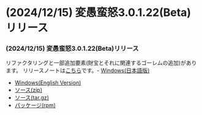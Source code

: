 # (2024/12/15) 変愚蛮怒3.0.1.22(Beta)リリース

### (2024/12/15) 変愚蛮怒3.0.1.22(Beta)リリース
リファクタリングと一部追加要素(財宝とそれに関連するゴーレムの追加)があります。
リリースノートは[こちら](https://github.com/hengband/hengband/releases/tag/3.0.1.22-Beta)です。- [Windows(日本語版)](https://github.com/hengband/hengband/releases/download/3.0.1.22-Beta/Hengband-3.0.1.22-Beta-jp.zip)
- [Windows(English Version)](https://github.com/hengband/hengband/releases/download/3.0.1.22-Beta/Hengband-3.0.1.22-Beta-en.zip)
- [ソース(zip)](https://github.com/hengband/hengband/archive/refs/tags/3.0.1.22-Beta.zip)
- [ソース(tar.gz)](https://github.com/hengband/hengband/archive/refs/tags/3.0.1.22-Beta.tar.gz)
- [パッケージ(rpm)](https://copr.fedorainfracloud.org/coprs/whitehara/hengband/build/8401612/)

